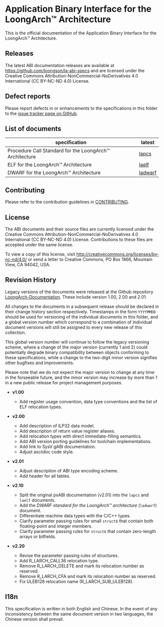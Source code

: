 # Application Binary Interface for the LoongArch™ Architecture

This is the official documentation of the Application Binary Interface
for the LoongArch™ Architecture.

## Releases

The latest ABI documentation releases are available at
https://github.com/loongson/la-abi-specs and are licensed under the Creative
Commons Attribution-NonCommercial-NoDerivatives 4.0 International
(CC BY-NC-ND 4.0) License.

## Defect reports

Please report defects in or enhancements to the specifications in this folder to
the [issue tracker page on GitHub](https://github.com/loongson/la-abi-specs/issues).

## List of documents

specification                                            | latest
---                                                      | ---
Procedure Call Standard for the LoongArch™ Architecture  | [lapcs](lapcs.adoc)
ELF for the LoongArch™ Architecture                      | [laelf](laelf.adoc)
DWARF for the LoongArch™ Architecture                    | [ladwarf](ladwarf.adoc)

## Contributing

Please refer to the contribution guidelines in [CONTRIBUTING](CONTRIBUTING.md).

## License

The ABI documents and their source files are currently licensed under the
Creative Commons Attribution-NonCommercial-NoDerivatives 4.0 International
(CC BY-NC-ND 4.0) License. Contributions to these files are accepted under
the same license.

To view a copy of this license, visit http://creativecommons.org/licenses/by-nc-nd/4.0/
or send a letter to Creative Commons, PO Box 1866, Mountain View, CA 94042, USA.

## Revision History

Legacy versions of the documents were released at the Github repository
[LoongArch-Documentation](https://github.com/loongson/LoongArch-Documentation).
These include version 1.00, 2.00 and 2.01.

All changes to the documents in a subsequent release should be declared in their
change history section respectively. Timestamps in the form `YYYYMMDD` should be used
for versioning of the individual documents in this folder, and a global version
number which correspond to a combination of individual document versions will still
be assigned to every new release of this collection.

This global version number will continue to follow the legacy versioning scheme,
where a change of the major version (currently 1 and 2) could potentially degrade
binary compatibility between objects conforming to these specifications, while a
change to the two-digit minor version signifies other bugfixes and improvements.

Please note that we do not expect the major version to change at any time in the
forseeable future, and the minor version may increase by more than 1 in a new public
release for project management purposes.

- **v1.00**

    * Add register usage convention, data type conventions and the list of ELF relocation types.

- **v2.00**

    * Add description of ILP32 data model.
    * Add description of return value register aliases.
    * Add relocation types with direct immediate-filling semantics.
    * Add ABI version porting guidelines for toolchain implementations.
    * Add link to SysV gABI documentation.
    * Adjust asciidoc code style.

- **v2.01**

    * Adjust description of ABI type encoding scheme.
    * Add header for all tables.

- **v2.10**

    * Split the original psABI documentation (v2.01) into the `lapcs` and `laelf` documents.
    * Add the *DWARF standard for the LoongArch™ architecture* (`ladwarf`) document.
    * Differentiate machine data types with the C/C++ types.
    * Clarify parameter passing rules for small `struct`s that contain both floating-point and integer members.
    * Clarify parameter passing rules for `struct`s that contain zero-length arrays or bitfields.

- **v2.20**

    * Revise the parameter passing rules of structures.
    * Add R_LARCH_CALL36 relocation type.
    * Remove R_LARCH_DELETE and mark its relocation number as reserved.
    * Remove R_LARCH_CFA and mark its relocation number as reserved.
    * Fix ULEB128 relocation name (R_LARCH_SUB_ULEB128).


## I18n

This specification is written in both English and Chinese. In the event of any
inconsistency between the same document version in two languages, the Chinese
version shall prevail.
